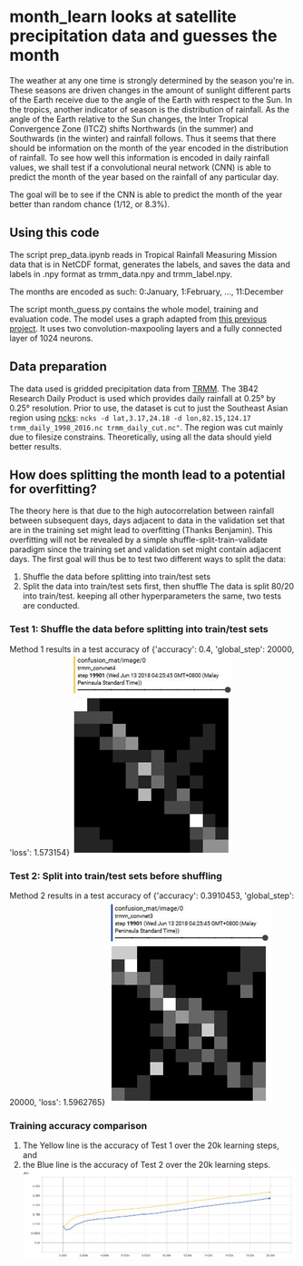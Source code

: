# month_learn looks at satellite precipitation data and guesses the month

The weather at any one time is strongly determined by the season you're in. These seasons are driven changes in the amount of sunlight different parts of the Earth receive due to the angle of the Earth with respect to the Sun. In the tropics, another indicator of season is the distribution of rainfall. As the angle of the Earth relative to the Sun changes, the Inter Tropical Convergence Zone (ITCZ) shifts Northwards (in the summer) and Southwards (in the winter) and rainfall follows. Thus it seems that there should be information on the month of the year encoded in the distribution of rainfall. To see how well this information is encoded in daily rainfall values, we shall test if a convolutional neural network (CNN) is able to predict the month of the year based on the rainfall of any particular day.  

The goal will be to see if the CNN is able to predict the month of the year better than random chance (1/12, or 8.3%).  
## Using this code
The script prep_data.ipynb reads in Tropical Rainfall Measuring Mission data that is in NetCDF format, generates the labels, and saves the data and labels in .npy format as trmm_data.npy and trmm_label.npy.  

The months are encoded as such: 0:January, 1:February, ..., 11:December  

The script month_guess.py contains the whole model, training and evaluation code. The model uses a graph adapted from [this previous project](https://github.com/nickyeolk/minst_cnn). It uses two convolution-maxpooling layers and a fully connected layer of 1024 neurons.
## Data preparation
The data used is gridded precipitation data from [TRMM](https://pmm.nasa.gov/data-access/downloads/trmm). The 3B42 Research Daily Product is used which provides daily rainfall at 0.25° by 0.25° resolution. Prior to use, the dataset is cut to just the Southeast Asian region using [ncks](http://nco.sourceforge.net/): `ncks -d lat,3.17,24.18 -d lon,82.15,124.17 trmm_daily_1998_2016.nc trmm_daily_cut.nc"`. The region was cut mainly due to filesize constrains. Theoretically, using all the data should yield better results.
## How does splitting the month lead to a potential for overfitting?
The theory here is that due to the high autocorrelation between rainfall between subsequent days, days adjacent to data in the validation set that are in the training set might lead to overfitting (Thanks Benjamin). This overfitting will not be revealed by a simple shuffle-split-train-validate paradigm since the training set and validation set might contain adjacent days. The first goal will thus be to test two different ways to split the data:
1) Shuffle the data before splitting into train/test sets
2) Split the data into train/test sets first, then shuffle
The data is split 80/20 into train/test. keeping all other hyperparameters the same, two tests are conducted.

### Test 1: Shuffle the data before splitting into train/test sets
Method 1 results in a test accuracy of {'accuracy': 0.4, 'global_step': 20000, 'loss': 1.573154}
![Confusion matrix Test 1](./img/test1_confusion_matrix.JPG)

### Test 2: Split into train/test sets before shuffling
Method 2 results in a test accuracy of {'accuracy': 0.3910453, 'global_step': 20000, 'loss': 1.5962765}
![Confusion matrix Test 2](./img/test2_confusion_matrix.JPG)

### Training accuracy comparison
1) The Yellow line is the accuracy of Test 1 over the 20k learning steps, and 
2) the Blue line is the accuracy of Test 2 over the 20k learning steps.
![Training accuracy](./img/test1_2_accuracy.JPG)
